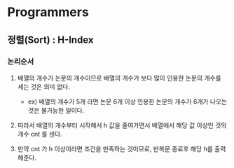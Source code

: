 # Programmers 
## 정렬(Sort) : H-Index

### 논리순서

1. 배열의 개수가 논문의 개수이므로 배열의 개수가 보다 많이 인용한 논문의 개수를 세는 것은 의미 없다.
   - ex) 배열의 개수가 5개 라면 논문 6개 이상 인용한 논문의 개수가 6개가 나오는 것은 불가능한 일이다.

2. 따라서 배열의 개수부터 시작해서 h 값을 줄여가면서 배열에서 해당 값 이상인 것의 개수 cnt 를 센다.

3. 만약 cnt 가 h 이상이라면 조건을 만족하는 것이므로, 반복문 종료후 해당 h를 출력해준다.